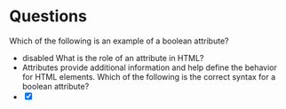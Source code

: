 # Questions
Which of the following is an example of a boolean attribute?
* disabled
What is the role of an attribute in HTML?
* Attributes provide additional information and help define the behavior for HTML elements.
Which of the following is the correct syntax for a boolean attribute?
* <input type="checkbox" checked>
